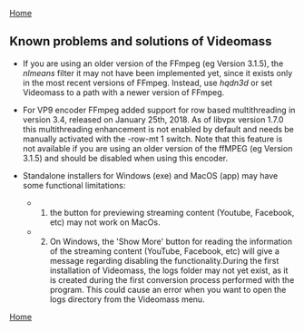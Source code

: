 [Home](index.md)

## Known problems and solutions of Videomass

- If you are using an older version of the FFmpeg (eg Version 3.1.5), the _nlmeans_ filter it may not have been implemented yet, since it exists only in the most recent versions of FFmpeg. Instead, use _hqdn3d_ or set Videomass to a path with a newer version of FFmpeg.

- For VP9 encoder FFmpeg added support for row based multithreading in version 3.4, released on January 25th, 2018. As of libvpx version 1.7.0 this multithreading enhancement is not enabled by default and needs be manually activated with the -row-mt 1 switch. Note that this feature is not available if you are using an older version of the ffMPEG (eg Version 3.1.5) and should be disabled when using this encoder.

- Standalone installers for Windows (exe) and MacOS (app) may have some functional 
limitations:
   * 1) the button for previewing streaming content (Youtube, Facebook, etc) may not work on MacOs.

   * 2) On Windows, the 'Show More' button for reading the information of the streaming content (YouTube, Facebook, etc) will give a message regarding disabling the functionality.During the first installation of Videomass, the logs folder may not yet exist, as it is created during the first conversion process performed with the program. This could cause an error when you want to open the logs directory from the Videomass menu.



[Home](index.md)

